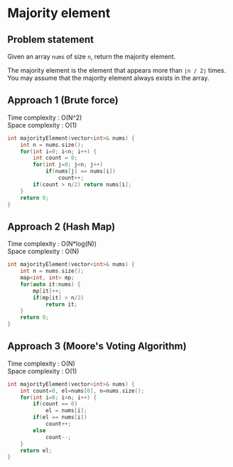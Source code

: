 # Majority element

## Problem statement

Given an array `nums` of size `n`, return the majority element.

The majority element is the element that appears more than `⌊n / 2⌋` times. You may assume that the majority element always exists in the array.

## Approach 1 (Brute force)

Time complexity : O(N^2)  
Space complexity : O(1)

```cpp
int majorityElement(vector<int>& nums) {
    int n = nums.size();
    for(int i=0; i<n; i++) {
        int count = 0;
        for(int j=0; j<n; j++)
            if(nums[j] == nums[i])
                count++;
        if(count > n/2) return nums[i];
    }
    return 0;
}
```

## Approach 2 (Hash Map)

Time complexity : O(N*log(N))  
Space complexity : O(N)

```cpp
int majorityElement(vector<int>& nums) {
    int n = nums.size();
    map<int, int> mp;
    for(auto it:nums) {
        mp[it]++;
        if(mp[it] > n/2)
            return it;
    }
    return 0;
}
```

## Approach 3 (Moore's Voting Algorithm)

Time complexity : O(N)  
Space complexity : O(1)

```cpp
int majorityElement(vector<int>& nums) {
    int count=0, el=nums[0], n=nums.size();
    for(int i=0; i<n; i++) {
        if(count == 0)
            el = nums[i];
        if(el == nums[i])
            count++;
        else
            count--;
    }
    return el;
}
```
